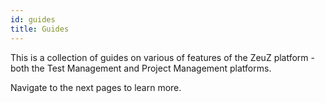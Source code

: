 ```yaml
---
id: guides
title: Guides
---
```


This is a collection of guides on various of features of
the ZeuZ platform - both the Test Management and Project
Management platforms.

Navigate to the next pages to learn more.
